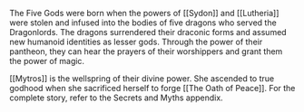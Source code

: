 The Five Gods were born when the powers of [[Sydon]] and [[Lutheria]] were stolen and infused into the bodies of five dragons who served the Dragonlords. The dragons surrendered their draconic forms and assumed new humanoid identities as lesser gods. Through the power of their pantheon, they can hear the prayers of their worshippers and grant them the power of magic.

[[Mytros]] is the wellspring of their divine power. She ascended to true godhood when she sacrificed herself to forge [[The Oath of Peace]]. For the complete story, refer to the Secrets and Myths appendix.

